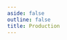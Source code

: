 ```yaml
---
aside: false
outline: false
title: Production
---
```


<script setup>
import { useRoute } from 'vitepress'

const route = useRoute()

const operationId = route.data.params.operationId
</script>

<OAOperation spec-url="https://api.foxochat.app/v3/api-docs" :operationId="operationId" hide-branding />
